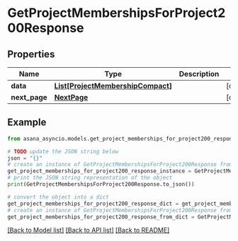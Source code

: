 # GetProjectMembershipsForProject200Response


## Properties

Name | Type | Description | Notes
------------ | ------------- | ------------- | -------------
**data** | [**List[ProjectMembershipCompact]**](ProjectMembershipCompact.md) |  | [optional] 
**next_page** | [**NextPage**](NextPage.md) |  | [optional] 

## Example

```python
from asana_asyncio.models.get_project_memberships_for_project200_response import GetProjectMembershipsForProject200Response

# TODO update the JSON string below
json = "{}"
# create an instance of GetProjectMembershipsForProject200Response from a JSON string
get_project_memberships_for_project200_response_instance = GetProjectMembershipsForProject200Response.from_json(json)
# print the JSON string representation of the object
print(GetProjectMembershipsForProject200Response.to_json())

# convert the object into a dict
get_project_memberships_for_project200_response_dict = get_project_memberships_for_project200_response_instance.to_dict()
# create an instance of GetProjectMembershipsForProject200Response from a dict
get_project_memberships_for_project200_response_from_dict = GetProjectMembershipsForProject200Response.from_dict(get_project_memberships_for_project200_response_dict)
```
[[Back to Model list]](../README.md#documentation-for-models) [[Back to API list]](../README.md#documentation-for-api-endpoints) [[Back to README]](../README.md)


